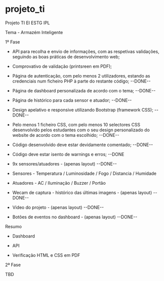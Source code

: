 # projeto_ti

Projeto TI EI ESTG IPL

Tema - Armazém Inteligente

1º Fase

 - API para recolha e envio de informações, com as respetivas validações, seguindo as boas práticas de desenvolvimento web;
 
 - Comprovativo de validação (printsreen em PDF);

 - Página de autenticação, com pelo menos 2 utilizadores, estando as credenciais num ficheiro PHP à parte do restante código; --DONE--

 - Página de dashboard personalizada de acordo com o tema; --DONE--

 - Página de histórico para cada sensor e atuador; --DONE--

 - Design apelativo e responsive utilizando Bootstrap (framework CSS); --DONE--

 - Pelo menos 1 ficheiro CSS, com pelo menos 10 selectores CSS desenvolvido pelos estudantes com o seu design personalizado do website de acordo com o tema escolhido; --DONE--

 - Código desenvolvido deve estar devidamente comentado; --DONE--

 - Código deve estar isento de warnings e erros; --DONE

  - 9x sensores/atuadores - (apenas layout) --DONE--
   - Sensores - Temperatura / Luminosidade / Fogo / Distancia / Humidade
   - Atuadores - AC / Iluminação / Buzzer / Portão
   
  - Wecam de captura - histórico das últimas imagens - (apenas layout)  --DONE--

  - Video do projeto - (apenas layout) --DONE--

  - Botões de eventos no dashboard - (apenas layout) --DONE--

Resumo

 - Dashboard
 
 - API

 - Verificação HTML e CSS em PDF


2ª Fase

TBD